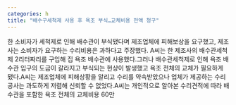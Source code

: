 ```yaml
---
categories: h
title: "배수구세척제 사용 후 욕조 부식…교체비용 전액 청구"
---
```

한 소비자가 세척제로 인해 배수관이 부식됐다며 제조업체에 피해보상을 요구했고, 제조사는 소비자가 요구하는 수리비용은 과하다고 주장했다. A씨는 한 제조사의 배수관세척제 2리터짜리를 구입해 집 욕조 배수관에 사용했다.그러나 배수관세척제로 인해 욕조 배수관 입구의 도금이 갈라지고 부식되는 현상이 발생했고 욕조 전체의 교체가 필요하게 됐다.A씨는 제조업체에 피해상황을 알리고 수리를 약속받았으나 업체가 제공하는 수리공사는 과도하게 저렴해 신뢰할 수 없었다.A씨는 개인적으로 알아본 수리견적에 따라 배수관을 포함한 욕조 전체의 교체비용 60만